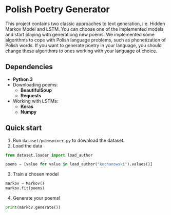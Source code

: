 # Polish Poetry Generator

This project contains two classic approaches to text generation, i.e. Hidden Markov Model and LSTM. You can choose one of the implemented models and start playing with generationg new poems. 
We implemented some algorithms to cope with Polish language problems, such as phonetization of Polish words. If you want to generate poetry in your language, you should change these algorithms to ones working with your language of choice.

## Dependencies

- **Python 3**
- Downloading poems:
  - **BeautifulSoup**
  - **Requests**
- Working with LSTMs:
  - **Keras**
  - **Numpy**
 
## Quick start

1. Run `dataset/poemsminer.py` to download the dataset.
2. Load the data 
```python
from dataset.loader import load_author

poems = [value for value in load_author("kochanowski").values()]
```
3. Train a chosen model
```python
markov = Markov()
markov.fit(poems)
```
4. Generate your poems!
```python
print(markov.generate())
```